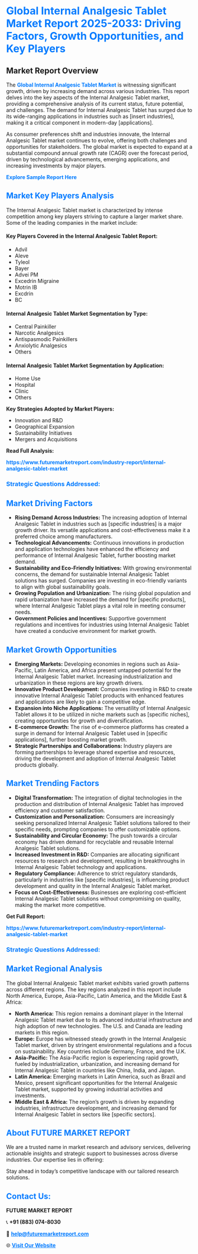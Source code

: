 <h1 style="color: #007BFF;">Global Internal Analgesic Tablet Market Report 2025-2033: Driving Factors, Growth Opportunities, and Key Players</h1>

<section id="overview">
<h2>Market Report Overview</h2>
<p>The <a href="https://www.futuremarketreport.com/industry-report/internal-analgesic-tablet-market" style="color: #007BFF; text-decoration: none;"><strong>Global Internal Analgesic Tablet Market</strong></a> is witnessing significant growth, driven by increasing demand across various industries. This report delves into the key aspects of the Internal Analgesic Tablet market, providing a comprehensive analysis of its current status, future potential, and challenges. The demand for Internal Analgesic Tablet has surged due to its wide-ranging applications in industries such as [insert industries], making it a critical component in modern-day [applications].</p>
<p>As consumer preferences shift and industries innovate, the Internal Analgesic Tablet market continues to evolve, offering both challenges and opportunities for stakeholders. The global market is expected to expand at a substantial compound annual growth rate (CAGR) over the forecast period, driven by technological advancements, emerging applications, and increasing investments by major players.</p>
</section>

<section id="overview">
<p><a href="https://www.futuremarketreport.com/request-sample/reportId=52921" style="color: #007BFF; text-decoration: none;"><strong>Explore Sample Report Here</strong></a></p>
</section>

<section id="key-players">
<h2 style="color: #007BFF;">Market Key Players Analysis</h2>
<p>The Internal Analgesic Tablet market is characterized by intense competition among key players striving to capture a larger market share. Some of the leading companies in the market include:</p>
<h4>Key Players Covered in the Internal Analgesic Tablet Report:</h4>
<ul><li>Advil</li><li>Aleve</li><li>Tyleol</li><li>Bayer</li><li>Advei PM</li><li>Excedrin Migraine</li><li>Motrin IB</li><li>Excdrin</li><li>BC</li></ul>
<h4>Internal Analgesic Tablet Market Segmentation by Type:</h4>
<ul><li>Central Painkiller</li><li>Narcotic Analgesics</li><li>Antispasmodic Painkillers</li><li>Anxiolytic Analgesics</li><li>Others</li></ul>

<h4>Internal Analgesic Tablet Market Segmentation by Application:</h4>
<ul><li>Home Use</li><li>Hospital</li><li>Clinic</li><li>Others</li></ul>
<p><strong>Key Strategies Adopted by Market Players:</strong></p>
<ul>
<li>Innovation and R&D</li>
<li>Geographical Expansion</li>
<li>Sustainability Initiatives</li>
<li>Mergers and Acquisitions</li>
</ul>
</section>

<section>
<p><strong>Read Full Analysis: </strong></p><a href="https://www.futuremarketreport.com/industry-report/internal-analgesic-tablet-market" style="color: #007BFF; text-decoration: none;"><strong>https://www.futuremarketreport.com/industry-report/internal-analgesic-tablet-market</strong></a>
<h3 style="color: #007BFF;">Strategic Questions Addressed:</h3>
</section>

<section id="driving-factors">
<h2 style="color: #007BFF;">Market Driving Factors</h2>
<ul>
<li><strong>Rising Demand Across Industries:</strong> The increasing adoption of Internal Analgesic Tablet in industries such as [specific industries] is a major growth driver. Its versatile applications and cost-effectiveness make it a preferred choice among manufacturers.</li>
<li><strong>Technological Advancements:</strong> Continuous innovations in production and application technologies have enhanced the efficiency and performance of Internal Analgesic Tablet, further boosting market demand.</li>
<li><strong>Sustainability and Eco-Friendly Initiatives:</strong> With growing environmental concerns, the demand for sustainable Internal Analgesic Tablet solutions has surged. Companies are investing in eco-friendly variants to align with global sustainability goals.</li>
<li><strong>Growing Population and Urbanization:</strong> The rising global population and rapid urbanization have increased the demand for [specific products], where Internal Analgesic Tablet plays a vital role in meeting consumer needs.</li>
<li><strong>Government Policies and Incentives:</strong> Supportive government regulations and incentives for industries using Internal Analgesic Tablet have created a conducive environment for market growth.</li>
</ul>
</section>

<section id="growth-opportunities">
<h2 style="color: #007BFF;">Market Growth Opportunities</h2>
<ul>
<li><strong>Emerging Markets:</strong> Developing economies in regions such as Asia-Pacific, Latin America, and Africa present untapped potential for the Internal Analgesic Tablet market. Increasing industrialization and urbanization in these regions are key growth drivers.</li>
<li><strong>Innovative Product Development:</strong> Companies investing in R&D to create innovative Internal Analgesic Tablet products with enhanced features and applications are likely to gain a competitive edge.</li>
<li><strong>Expansion into Niche Applications:</strong> The versatility of Internal Analgesic Tablet allows it to be utilized in niche markets such as [specific niches], creating opportunities for growth and diversification.</li>
<li><strong>E-commerce Growth:</strong> The rise of e-commerce platforms has created a surge in demand for Internal Analgesic Tablet used in [specific applications], further boosting market growth.</li>
<li><strong>Strategic Partnerships and Collaborations:</strong> Industry players are forming partnerships to leverage shared expertise and resources, driving the development and adoption of Internal Analgesic Tablet products globally.</li>
</ul>
</section>

<section id="trending-factors">
<h2 style="color: #007BFF;">Market Trending Factors</h2>
<ul>
<li><strong>Digital Transformation:</strong> The integration of digital technologies in the production and distribution of Internal Analgesic Tablet has improved efficiency and customer satisfaction.</li>
<li><strong>Customization and Personalization:</strong> Consumers are increasingly seeking personalized Internal Analgesic Tablet solutions tailored to their specific needs, prompting companies to offer customizable options.</li>
<li><strong>Sustainability and Circular Economy:</strong> The push towards a circular economy has driven demand for recyclable and reusable Internal Analgesic Tablet solutions.</li>
<li><strong>Increased Investment in R&D:</strong> Companies are allocating significant resources to research and development, resulting in breakthroughs in Internal Analgesic Tablet technology and applications.</li>
<li><strong>Regulatory Compliance:</strong> Adherence to strict regulatory standards, particularly in industries like [specific industries], is influencing product development and quality in the Internal Analgesic Tablet market.</li>
<li><strong>Focus on Cost-Effectiveness:</strong> Businesses are exploring cost-efficient Internal Analgesic Tablet solutions without compromising on quality, making the market more competitive.</li>
</ul>
</section>

<section>
<p><strong>Get Full Report: </strong></p><a href="https://www.futuremarketreport.com/industry-report/internal-analgesic-tablet-market" style="color: #007BFF; text-decoration: none;"><strong>https://www.futuremarketreport.com/industry-report/internal-analgesic-tablet-market</strong></a>
<h3 style="color: #007BFF;">Strategic Questions Addressed:</h3>
</section>


<section id="regional-analysis">
<h2 style="color: #007BFF;">Market Regional Analysis</h2>
<p>The global Internal Analgesic Tablet market exhibits varied growth patterns across different regions. The key regions analyzed in this report include North America, Europe, Asia-Pacific, Latin America, and the Middle East & Africa:</p>
<ul>
<li><strong>North America:</strong> This region remains a dominant player in the Internal Analgesic Tablet market due to its advanced industrial infrastructure and high adoption of new technologies. The U.S. and Canada are leading markets in this region.</li>
<li><strong>Europe:</strong> Europe has witnessed steady growth in the Internal Analgesic Tablet market, driven by stringent environmental regulations and a focus on sustainability. Key countries include Germany, France, and the U.K.</li>
<li><strong>Asia-Pacific:</strong> The Asia-Pacific region is experiencing rapid growth, fueled by industrialization, urbanization, and increasing demand for Internal Analgesic Tablet in countries like China, India, and Japan.</li>
<li><strong>Latin America:</strong> Emerging markets in Latin America, such as Brazil and Mexico, present significant opportunities for the Internal Analgesic Tablet market, supported by growing industrial activities and investments.</li>
<li><strong>Middle East & Africa:</strong> The region’s growth is driven by expanding industries, infrastructure development, and increasing demand for Internal Analgesic Tablet in sectors like [specific sectors].</li>
</ul>
</section>

<footer>
<h2 style="color: #007BFF;">About FUTURE MARKET REPORT</h2>
<p>We are a trusted name in market research and advisory services, delivering actionable insights and strategic support to businesses across diverse industries. Our expertise lies in offering:</p>

<p>Stay ahead in today’s competitive landscape with our tailored research solutions.</p>

<h2 style="color: #007BFF;">Contact Us:</h2>
<p><strong>FUTURE MARKET REPORT</strong></p>
<p>📞 <strong>+91 (883) 074-8030</strong></p>
<p>📧 <strong><a href="mailto:help@futuremarketreport.com" style="color: #007BFF;">help@futuremarketreport.com</a></strong></p>
<p>🌐 <strong><a href="https://www.futuremarketreport.com/" style="color: #007BFF;">Visit Our Website</a></strong></p>
</footer>